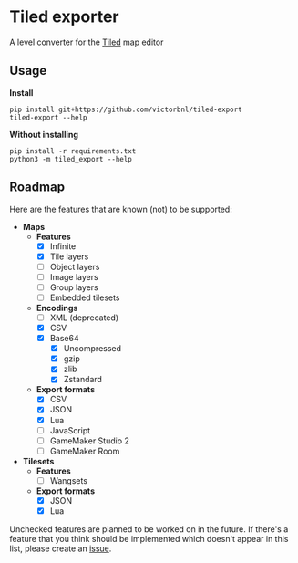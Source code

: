# Tiled exporter

A level converter for the [Tiled](https://www.mapeditor.org/) map editor

## Usage

**Install**

```
pip install git+https://github.com/victorbnl/tiled-export
tiled-export --help
```

**Without installing**

```
pip install -r requirements.txt
python3 -m tiled_export --help
```

## Roadmap

Here are the features that are known (not) to be supported:

- **Maps**
    - **Features**
        - [x] Infinite
        - [x] Tile layers
        - [ ] Object layers
        - [ ] Image layers
        - [ ] Group layers
        - [ ] Embedded tilesets
    - **Encodings**
        - [ ] XML (deprecated)
        - [x] CSV
        - [x] Base64
            - [x] Uncompressed
            - [x] gzip
            - [x] zlib
            - [x] Zstandard
    - **Export formats**
        - [x] CSV
        - [x] JSON
        - [x] Lua
        - [ ] JavaScript
        - [ ] GameMaker Studio 2
        - [ ] GameMaker Room
- **Tilesets**
    - **Features**
        - [ ] Wangsets
    - **Export formats**
        - [x] JSON
        - [x] Lua

Unchecked features are planned to be worked on in the future. If there's a feature that you think should be implemented which doesn't appear in this list, please create an [issue](https://github.com/victorbnl/tiled-export/issues).
